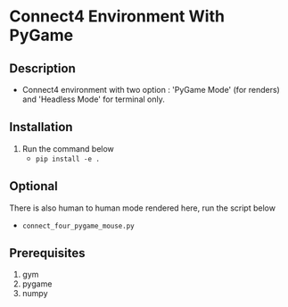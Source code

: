 # Connect4 Environment With PyGame

## Description
- Connect4 environment with two option : 'PyGame Mode' (for renders) and 'Headless Mode' for terminal only.

## Installation
1. Run the command below
   - ``` pip install -e . ```

## Optional
There is also human to human mode rendered here, run the script below
- ```connect_four_pygame_mouse.py``` 

## Prerequisites
   1. gym
   2. pygame 
   3. numpy
